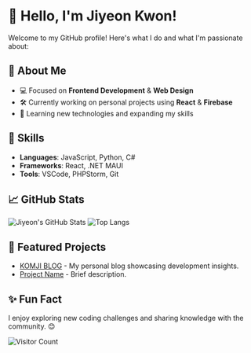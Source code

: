# 👋 Hello, I'm Jiyeon Kwon!

Welcome to my GitHub profile! Here's what I do and what I'm passionate about:

## 🚀 About Me
- 💻 Focused on **Frontend Development** & **Web Design**
- 🛠️ Currently working on personal projects using **React** & **Firebase**
- 🌱 Learning new technologies and expanding my skills

## 🌟 Skills
- **Languages**: JavaScript, Python, C#
- **Frameworks**: React, .NET MAUI
- **Tools**: VSCode, PHPStorm, Git

## 📈 GitHub Stats
![Jiyeon's GitHub Stats](https://github-readme-stats.vercel.app/api?username=kwonjiy&show_icons=true&theme=tokyonight)
![Top Langs](https://github-readme-stats.vercel.app/api/top-langs/?username=kwonjiy&layout=compact)

## 📂 Featured Projects
- [KOMJI BLOG](https://kwonjiy.github.io) - My personal blog showcasing development insights.
- [Project Name](https://github.com/kwonjiy/project) - Brief description.

## ✨ Fun Fact
I enjoy exploring new coding challenges and sharing knowledge with the community. 😊

![Visitor Count](https://komarev.com/ghpvc/?username=kwonjiy&color=brightgreen)

